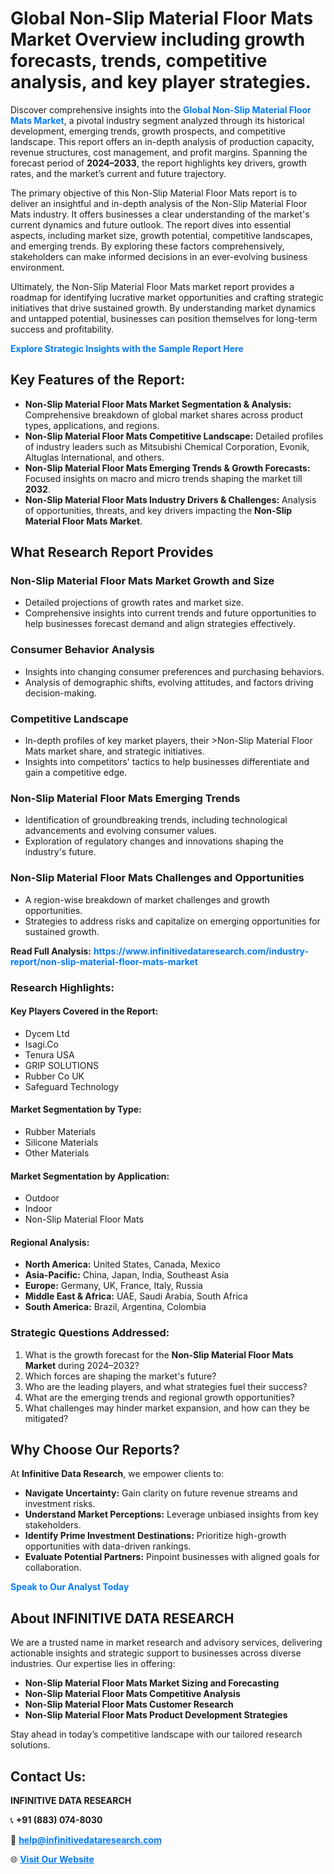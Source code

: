 <h1>Global Non-Slip Material Floor Mats Market Overview including growth forecasts, trends, competitive analysis, and key player strategies.</h1>
<p>
Discover comprehensive insights into the 
<a href="https://www.infinitivedataresearch.com/industry-report/non-slip-material-floor-mats-market" rel="dofollow" style="color: #007BFF; text-decoration: none;"><strong>Global Non-Slip Material Floor Mats Market</strong></a>, a pivotal industry segment analyzed through its historical development, emerging trends, growth prospects, and competitive landscape. This report offers an in-depth analysis of production capacity, revenue structures, cost management, and profit margins. Spanning the forecast period of <strong>2024–2033</strong>, the report highlights key drivers, growth rates, and the market’s current and future trajectory.
</p>
<p>
The primary objective of this Non-Slip Material Floor Mats report is to deliver an insightful and in-depth analysis of the Non-Slip Material Floor Mats industry. It offers businesses a clear understanding of the market's current dynamics and future outlook. The report dives into essential aspects, including market size, growth potential, competitive landscapes, and emerging trends. By exploring these factors comprehensively, stakeholders can make informed decisions in an ever-evolving business environment.
</p>
<p>
Ultimately, the Non-Slip Material Floor Mats market report provides a roadmap for identifying lucrative market opportunities and crafting strategic initiatives that drive sustained growth. By understanding market dynamics and untapped potential, businesses can position themselves for long-term success and profitability.
</p>
<p>
<a href="https://www.infinitivedataresearch.com/request-sample/reportId=107268" style="color: #007BFF; text-decoration: none;"><strong>Explore Strategic Insights with the Sample Report Here</strong></a>
</p>

<h2>Key Features of the Report:</h2>
<ul>
<li><strong>Non-Slip Material Floor Mats Market Segmentation & Analysis:</strong> Comprehensive breakdown of global market shares across product types, applications, and regions.</li>
<li><strong>Non-Slip Material Floor Mats Competitive Landscape:</strong> Detailed profiles of industry leaders such as Mitsubishi Chemical Corporation, Evonik, Altuglas International, and others.</li>
<li><strong>Non-Slip Material Floor Mats Emerging Trends & Growth Forecasts:</strong> Focused insights on macro and micro trends shaping the market till <strong>2032</strong>.</li>
<li><strong>Non-Slip Material Floor Mats Industry Drivers & Challenges:</strong> Analysis of opportunities, threats, and key drivers impacting the <strong>Non-Slip Material Floor Mats Market</strong>.</li>
</ul>

<h2>What Research Report Provides</h2>
<h3>Non-Slip Material Floor Mats Market Growth and Size</h3>
<ul>
<li>Detailed projections of growth rates and market size.</li>
<li>Comprehensive insights into current trends and future opportunities to help businesses forecast demand and align strategies effectively.</li>
</ul>

<h3>Consumer Behavior Analysis</h3>
<ul>
<li>Insights into changing consumer preferences and purchasing behaviors.</li>
<li>Analysis of demographic shifts, evolving attitudes, and factors driving decision-making.</li>
</ul>

<h3>Competitive Landscape</h3>
<ul>
<li>In-depth profiles of key market players, their >Non-Slip Material Floor Mats market share, and strategic initiatives.</li>
<li>Insights into competitors' tactics to help businesses differentiate and gain a competitive edge.</li>
</ul>

<h3>Non-Slip Material Floor Mats Emerging Trends</h3>
<ul>
<li>Identification of groundbreaking trends, including technological advancements and evolving consumer values.</li>
<li>Exploration of regulatory changes and innovations shaping the industry's future.</li>
</ul>

<h3>Non-Slip Material Floor Mats Challenges and Opportunities</h3>
<ul>
<li>A region-wise breakdown of market challenges and growth opportunities.</li>
<li>Strategies to address risks and capitalize on emerging opportunities for sustained growth.</li>
</ul>
<p><strong>Read Full Analysis:</strong> <a href="https://www.infinitivedataresearch.com/industry-report/non-slip-material-floor-mats-market" rel="dofollow" style="color: #007BFF; text-decoration: none;"><strong>https://www.infinitivedataresearch.com/industry-report/non-slip-material-floor-mats-market</strong></a></p>
<h3>Research Highlights:</h3>
<h4>Key Players Covered in the Report:</h4>
<ul><li>Dycem Ltd</li><li>Isagi.Co</li><li>Tenura USA</li><li>GRIP SOLUTIONS</li><li>Rubber Co UK</li><li>Safeguard Technology</li></ul>
<h4>Market Segmentation by Type:</h4>
<ul><li>Rubber Materials</li><li>Silicone Materials</li><li>Other Materials</li></ul>
<h4>Market Segmentation by Application:</h4>
<ul><li>Outdoor</li><li>Indoor</li><li>Non-Slip Material Floor Mats</li></ul>

<h4>Regional Analysis:</h4>
<ul>
<li><strong>North America:</strong> United States, Canada, Mexico</li>
<li><strong>Asia-Pacific:</strong> China, Japan, India, Southeast Asia</li>
<li><strong>Europe:</strong> Germany, UK, France, Italy, Russia</li>
<li><strong>Middle East & Africa:</strong> UAE, Saudi Arabia, South Africa</li>
<li><strong>South America:</strong> Brazil, Argentina, Colombia</li>
</ul>

<h3>Strategic Questions Addressed:</h3>
<ol>
<li>What is the growth forecast for the <strong>Non-Slip Material Floor Mats Market</strong> during 2024–2032?</li>
<li>Which forces are shaping the market's future?</li>
<li>Who are the leading players, and what strategies fuel their success?</li>
<li>What are the emerging trends and regional growth opportunities?</li>
<li>What challenges may hinder market expansion, and how can they be mitigated?</li>
</ol>

<h2>Why Choose Our Reports?</h2>
<p>At <strong>Infinitive Data Research</strong>, we empower clients to:</p>
<ul>
<li><strong>Navigate Uncertainty:</strong> Gain clarity on future revenue streams and investment risks.</li>
<li><strong>Understand Market Perceptions:</strong> Leverage unbiased insights from key stakeholders.</li>
<li><strong>Identify Prime Investment Destinations:</strong> Prioritize high-growth opportunities with data-driven rankings.</li>
<li><strong>Evaluate Potential Partners:</strong> Pinpoint businesses with aligned goals for collaboration.</li>
</ul>
<p><a href="https://www.infinitivedataresearch.com/industry-report/non-slip-material-floor-mats-market" rel="dofollow" style="color: #007BFF; text-decoration: none;"><strong>Speak to Our Analyst Today</strong></a></p>

<h2>About INFINITIVE DATA RESEARCH</h2>
<p>We are a trusted name in market research and advisory services, delivering actionable insights and strategic support to businesses across diverse industries. Our expertise lies in offering:</p>
<ul>
<li><strong>Non-Slip Material Floor Mats Market Sizing and Forecasting</strong></li>
<li><strong>Non-Slip Material Floor Mats Competitive Analysis</strong></li>
<li><strong>Non-Slip Material Floor Mats Customer Research</strong></li>
<li><strong>Non-Slip Material Floor Mats Product Development Strategies</strong></li>
</ul>
<p>Stay ahead in today’s competitive landscape with our tailored research solutions.</p>

<h2>Contact Us:</h2>
<p><strong>INFINITIVE DATA RESEARCH</strong></p>
<p>📞 <strong>+91 (883) 074-8030</strong></p>
<p>📧 <strong><a href="mailto:help@infinitivedataresearch.com" style="color: #007BFF;">help@infinitivedataresearch.com</a></strong></p>
<p>🌐 <strong><a href="https://www.infinitivedataresearch.com" rel="dofollow" style="color: #007BFF;">Visit Our Website</a></strong></p>